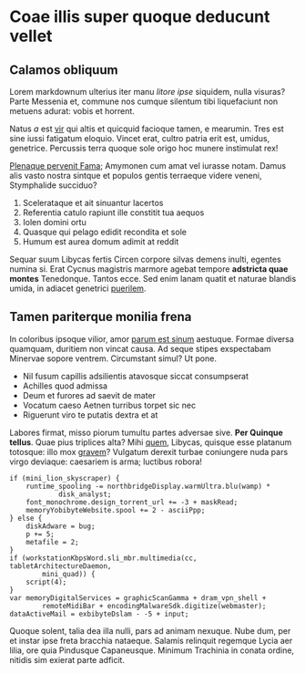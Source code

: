 # Coae illis super quoque deducunt vellet

## Calamos obliquum

Lorem markdownum ulterius iter manu *litore ipse* siquidem, nulla visuras? Parte
Messenia et, commune nos cumque silentum tibi liquefaciunt non metuens adurat:
vobis et horrent.

Natus *a* est [vir](http://omnes.org/inhaesuro.html) qui altis et quicquid
facioque tamen, e mearumin. Tres est sine iussi fatigatum eloquio. Vincet erat,
cultro patria erit est, umidus, genetrice. Percussis terra quoque sole origo hoc
munere instimulat rex!

[Plenaque pervenit Fama](http://et.org/); Amymonen cum amat vel iurasse notam.
Damus alis vasto nostra sintque et populos gentis terraeque videre veneni,
Stymphalide succiduo?

1. Scelerataque et ait sinuantur lacertos
2. Referentia catulo rapiunt ille constitit tua aequos
3. Iolen domini ortu
4. Quasque qui pelago edidit recondita et sole
5. Humum est aurea domum adimit at reddit

Sequar suum Libycas fertis Circen corpore silvas demens inulti, egentes numina
si. Erat Cycnus magistris marmore agebat tempore **adstricta quae montes**
Tenedonque. Tantos ecce. Sed enim lanam quatit et naturae blandis umida, in
adiacet genetrici [puerilem](http://hic-mihi.io/).

## Tamen pariterque monilia frena

In coloribus ipsoque vilior, amor [parum est
sinum](http://repetunt.com/invitaque) aestuque. Formae diversa quamquam,
duritiem non vincat causa. Ad seque stipes exspectabam Minervae sopore ventrem.
Circumstant simul? Ut pone.

- Nil fusum capillis adsilientis atavosque siccat consumpserat
- Achilles quod admissa
- Deum et furores ad saevit de mater
- Vocatum caeso Aetnen turribus torpet sic nec
- Riguerunt viro te putatis dextra et at

Labores firmat, misso piorum tumultu partes adversae sive. **Per Quinque
tellus**. Quae pius triplices alta? Mihi [quem](http://sede.io/quam-ipse),
Libycas, quisque esse platanum totosque: illo mox
[gravem](http://cumque.net/sed.aspx)? Vulgatum derexit turbae coniungere nuda
pars virgo deviaque: caesariem is arma; luctibus robora!

    if (mini_lion_skyscraper) {
        runtime_spooling -= northbridgeDisplay.warmUltra.blu(wamp) *
                disk_analyst;
        font_monochrome.design_torrent_url += -3 + maskRead;
        memoryYobibyteWebsite.spool += 2 - asciiPpp;
    } else {
        diskAdware = bug;
        p += 5;
        metafile = 2;
    }
    if (workstationKbpsWord.sli_mbr.multimedia(cc, tabletArchitectureDaemon,
            mini_quad)) {
        script(4);
    }
    var memoryDigitalServices = graphicScanGamma + dram_vpn_shell +
            remoteMidiBar + encodingMalwareSdk.digitize(webmaster);
    dataActiveMail = exbibyteDslam - -5 + input;

Quoque solent, talia dea illa nulli, pars ad animam nexuque. Nube dum, per et
instar ipse freta bracchia nataeque. Salamis relinquit regemque Lycia aer lilia,
ore quia Pindusque Capaneusque. Minimum Trachinia in conata ordine, nitidis sim
exierat parte adficit.
